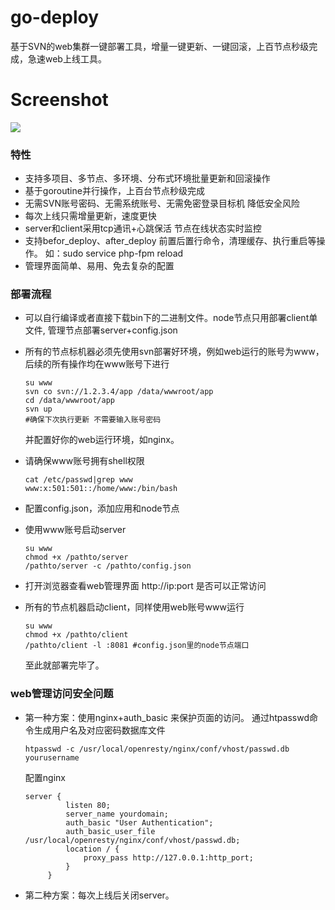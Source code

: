 # go-deploy
基于SVN的web集群一键部署工具，增量一键更新、一键回滚，上百节点秒级完成，急速web上线工具。

# Screenshot
![](https://github.com/ikool-cn/go-deploy/blob/master/Screenshot.png)

### 特性
- 支持多项目、多节点、多环境、分布式环境批量更新和回滚操作
- 基于goroutine并行操作，上百台节点秒级完成
- 无需SVN账号密码、无需系统账号、无需免密登录目标机 降低安全风险
- 每次上线只需增量更新，速度更快
- server和client采用tcp通讯+心跳保活 节点在线状态实时监控
- 支持befor_deploy、after_deploy 前置后置行命令，清理缓存、执行重启等操作。 如：sudo service php-fpm reload
- 管理界面简单、易用、免去复杂的配置

### 部署流程
 - 可以自行编译或者直接下载bin下的二进制文件。node节点只用部署client单文件, 管理节点部署server+config.json
 
 - 所有的节点标机器必须先使用svn部署好环境，例如web运行的账号为www，后续的所有操作均在www账号下进行

    ```
    su www
    svn co svn://1.2.3.4/app /data/wwwroot/app
    cd /data/wwwroot/app
    svn up
    #确保下次执行更新 不需要输入账号密码
    ```
    并配置好你的web运行环境，如nginx。

 - 请确保www账号拥有shell权限
    ```
    cat /etc/passwd|grep www 
    www:x:501:501::/home/www:/bin/bash
    ```

 - 配置config.json，添加应用和node节点

 - 使用www账号启动server
    ```
    su www
    chmod +x /pathto/server
    /pathto/server -c /pathto/config.json
    ```
 - 打开浏览器查看web管理界面 http://ip:port 是否可以正常访问

 - 所有的节点机器启动client，同样使用web账号www运行
    ```
   su www
   chmod +x /pathto/client
   /pathto/client -l :8081 #config.json里的node节点端口
    ```
    至此就部署完毕了。

### web管理访问安全问题
 - 第一种方案：使用nginx+auth_basic 来保护页面的访问。
    通过htpasswd命令生成用户名及对应密码数据库文件
    ```
    htpasswd -c /usr/local/openresty/nginx/conf/vhost/passwd.db yourusername
    ```
    配置nginx
    ```
    server {
             listen 80;
             server_name yourdomain;
             auth_basic "User Authentication";
             auth_basic_user_file /usr/local/openresty/nginx/conf/vhost/passwd.db;
             location / {
                 proxy_pass http://127.0.0.1:http_port;
             }
         }
    ```
 - 第二种方案：每次上线后关闭server。
